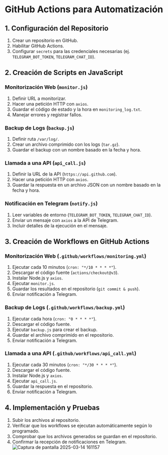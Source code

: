 

# GitHub Actions para Automatización

## 1. Configuración del Repositorio
1. Crear un repositorio en GitHub.
2. Habilitar GitHub Actions.
3. Configurar `secrets` para las credenciales necesarias (ej. `TELEGRAM_BOT_TOKEN`, `TELEGRAM_CHAT_ID`).

## 2. Creación de Scripts en JavaScript

### **Monitorización Web** (`monitor.js`)
1. Definir URL a monitorizar.
2. Hacer una petición HTTP con `axios`.
3. Guardar el código de estado y la hora en `monitoring_log.txt`.
4. Manejar errores y registrar fallos.

### **Backup de Logs** (`backup.js`)
1. Definir ruta `/var/log/`.
2. Crear un archivo comprimido con los logs (`tar.gz`).
3. Guardar el backup con un nombre basado en la fecha y hora.

### **Llamada a una API** (`api_call.js`)
1. Definir la URL de la API (`https://api.github.com`).
2. Hacer una petición HTTP con `axios`.
3. Guardar la respuesta en un archivo JSON con un nombre basado en la fecha y hora.

### **Notificación en Telegram** (`notify.js`)
1. Leer variables de entorno (`TELEGRAM_BOT_TOKEN`, `TELEGRAM_CHAT_ID`).
2. Enviar un mensaje con `axios` a la API de Telegram.
3. Incluir detalles de la ejecución en el mensaje.

## 3. Creación de Workflows en GitHub Actions

### **Monitorización Web** (`.github/workflows/monitoring.yml`)
1. Ejecutar cada 10 minutos (`cron: "*/10 * * * *"`).
2. Descargar el código fuente (`actions/checkout@v3`).
3. Instalar Node.js y `axios`.
4. Ejecutar `monitor.js`.
5. Guardar los resultados en el repositorio (`git commit & push`).
6. Enviar notificación a Telegram.

### **Backup de Logs** (`.github/workflows/backup.yml`)
1. Ejecutar cada hora (`cron: "0 * * * *"`).
2. Descargar el código fuente.
3. Ejecutar `backup.js` para crear el backup.
4. Guardar el archivo comprimido en el repositorio.
5. Enviar notificación a Telegram.

### **Llamada a una API** (`.github/workflows/api_call.yml`)
1. Ejecutar cada 30 minutos (`cron: "*/30 * * * *"`).
2. Descargar el código fuente.
3. Instalar Node.js y `axios`.
4. Ejecutar `api_call.js`.
5. Guardar la respuesta en el repositorio.
6. Enviar notificación a Telegram.

## 4. Implementación y Pruebas
1. Subir los archivos al repositorio.
2. Verificar que los workflows se ejecutan automáticamente según lo programado.
3. Comprobar que los archivos generados se guardan en el repositorio.
4. Confirmar la recepción de notificaciones en Telegram.
![Captura de pantalla 2025-03-14 161157](https://github.com/user-attachments/assets/b76e703f-7c57-4d6c-8c35-50f6898a1aa7)
